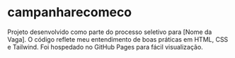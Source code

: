 # campanharecomeco
Projeto desenvolvido como parte do processo seletivo para [Nome da Vaga]. O código reflete meu entendimento de boas práticas em HTML, CSS e Tailwind. Foi hospedado no GitHub Pages para fácil visualização.
